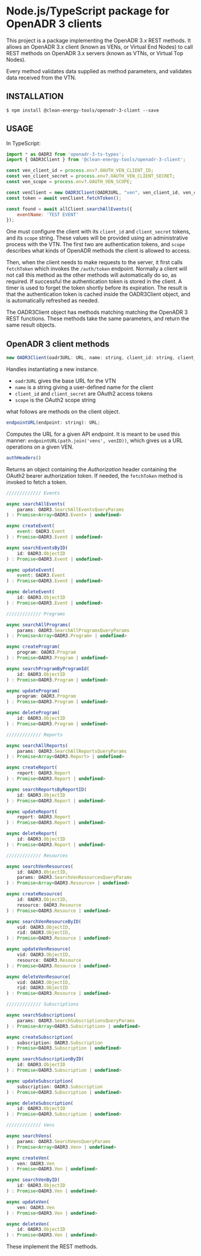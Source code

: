 # Node.js/TypeScript package for OpenADR 3 clients

This project is a package implementing the OpenADR 3.x REST methods.  It allows an OpenADR 3.x client (known as VENs, or Virtual End Nodes) to call REST methods on OpenADR 3.x servers (known as VTNs, or Virtual Top Nodes).

Every method validates data supplied as method parameters, and validates data received from the VTN.

## INSTALLATION

```shell
$ npm install @clean-energy-tools/openadr-3-client --save
```

## USAGE

In TypeScript:

```js
import * as OADR3 from 'openadr-3-ts-types';
import { OADR3Client } from '@clean-energy-tools/openadr-3-client';

const ven_client_id = process.env?.OAUTH_VEN_CLIENT_ID;
const ven_client_secret = process.env?.OAUTH_VEN_CLIENT_SECRET;
const ven_scope = process.env?.OAUTH_VEN_SCOPE;

const venClient = new OADR3Client(OADR3URL, "ven", ven_client_id, ven_client_secret, ven_scope);
const token = await venClient.fetchToken();

const found = await allClient.searchAllEvents({
    eventName: 'TEST EVENT'
});
```

One must configure the client with its `client_id` and `client_secret` tokens, and its `scope` string.  These values will be provided using an administrative process with the VTN.  The first two are authentication tokens, and `scope` describes what kinds of OpenADR methods the client is allowed to access.

Then, when the client needs to make requests to the server, it first calls `fetchToken` which invokes the `/auth/token` endpoint.  Normally a client will not call this method as the other methods will automatically do so, as required.  If successful the authentication token is stored in the client.  A timer is used to forget the token shortly before its expiration.  The result is that the authentication token is cached inside the OADR3Client object, and is automatically refreshed as needed.

The OADR3Client object has methods matching matching the OpenADR 3 REST functions.  These methods take the same parameters, and return the same result objects.

## OpenADR 3 client methods

```js
new OADR3Client(oadr3URL: URL, name: string, client_id: string, client_secret: string, scope?: string)
```

Handles instantiating a new instance.

* `oadr3URL` gives the base URL for the VTN
* `name` is a string giving a user-defined name for the client
* `client_id` and `client_secret` are OAuth2 access tokens
* `scope` is the OAuth2 scope string

what follows are methods on the client object.

```js
endpointURL(endpoint: string): URL;
```

Computes the URL for a given API endpoint.  It is meant to be used this manner: `endpointURL(path.join('vens', venID))`, which gives us a URL operations on a given VEN.

```js
authHeaders()
```

Returns an object containing the _Authorization_ header containing the OAuth2 bearer authorization token.  If needed, the `fetchToken` method is invoked to fetch a token.

```js
///////////// Events

async searchAllEvents(
    params: OADR3.SearchAllEventsQueryParams
) : Promise<Array<OADR3.Event> | undefined>

async createEvent(
    event: OADR3.Event
) : Promise<OADR3.Event | undefined>

async searchEventsByID(
    id: OADR3.ObjectID
) : Promise<OADR3.Event | undefined>

async updateEvent(
    event: OADR3.Event
) : Promise<OADR3.Event | undefined>

async deleteEvent(
    id: OADR3.ObjectID
) : Promise<OADR3.Event | undefined>

///////////// Programs

async searchAllPrograms(
    params: OADR3.SearchAllProgramsQueryParams
) : Promise<Array<OADR3.Program> | undefined>

async createProgram(
    program: OADR3.Program
) : Promise<OADR3.Program | undefined>

async searchProgramByProgramId(
    id: OADR3.ObjectID
) : Promise<OADR3.Program | undefined>

async updateProgram(
    program: OADR3.Program
) : Promise<OADR3.Program | undefined>

async deleteProgram(
    id: OADR3.ObjectID
) : Promise<OADR3.Program | undefined>

///////////// Reports

async searchAllReports(
    params: OADR3.SearchAllReportsQueryParams
) : Promise<Array<OADR3.Report> | undefined>

async createReport(
    report: OADR3.Report
) : Promise<OADR3.Report | undefined>

async searchReportsByReportID(
    id: OADR3.ObjectID
) : Promise<OADR3.Report | undefined>

async updateReport(
    report: OADR3.Report
) : Promise<OADR3.Report | undefined>

async deleteReport(
    id: OADR3.ObjectID
) : Promise<OADR3.Report | undefined>

///////////// Resources

async searchVenResources(
    id: OADR3.ObjectID,
    params: OADR3.SearchVenResourcesQueryParams
) : Promise<Array<OADR3.Resource> | undefined>

async createResource(
    id: OADR3.ObjectID,
    resource: OADR3.Resource
) : Promise<OADR3.Resource | undefined>

async searchVenResourceByID(
    vid: OADR3.ObjectID,
    rid: OADR3.ObjectID,
) : Promise<OADR3.Resource | undefined>

async updateVenResource(
    vid: OADR3.ObjectID,
    resource: OADR3.Resource
) : Promise<OADR3.Resource | undefined>

async deleteVenResource(
    vid: OADR3.ObjectID, 
    rid: OADR3.ObjectID
) : Promise<OADR3.Resource | undefined>

///////////// Subscriptions

async searchSubscriptions(
    params: OADR3.SearchSubscriptionsQueryParams
) : Promise<Array<OADR3.Subscription> | undefined>

async createSubscription(
    subscription: OADR3.Subscription
) : Promise<OADR3.Subscription | undefined>

async searchSubscriptionByID(
    id: OADR3.ObjectID
) : Promise<OADR3.Subscription | undefined>

async updateSubscription(
    subscription: OADR3.Subscription
) : Promise<OADR3.Subscription | undefined>

async deleteSubscription(
    id: OADR3.ObjectID
) : Promise<OADR3.Subscription | undefined>

///////////// Vens

async searchVens(
    params: OADR3.SearchVensQueryParams
) : Promise<Array<OADR3.Ven> | undefined>

async createVen(
    ven: OADR3.Ven
) : Promise<OADR3.Ven | undefined>

async searchVenByID(
    id: OADR3.ObjectID
) : Promise<OADR3.Ven | undefined>

async updateVen(
    ven: OADR3.Ven
) : Promise<OADR3.Ven | undefined>

async deleteVen(
    id: OADR3.ObjectID
) : Promise<OADR3.Ven | undefined>
```

These implement the REST methods.

